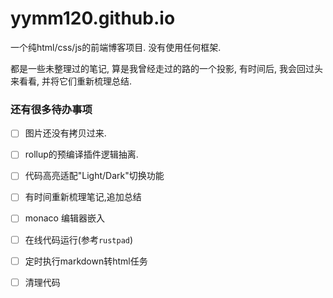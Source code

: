 # yymm120.github.io

一个纯html/css/js的前端博客项目. 没有使用任何框架.

都是一些未整理过的笔记, 算是我曾经走过的路的一个投影, 有时间后, 我会回过头来看看, 并将它们重新梳理总结.


### 还有很多待办事项

- [ ] 图片还没有拷贝过来.
- [ ] rollup的预编译插件逻辑抽离.
- [ ] 代码高亮适配"Light/Dark"切换功能
- [ ] 有时间重新梳理笔记,追加总结
- [ ] monaco 编辑器嵌入
- [ ] 在线代码运行(参考`rustpad`)
- [ ] 定时执行markdown转html任务
- [ ] 清理代码

